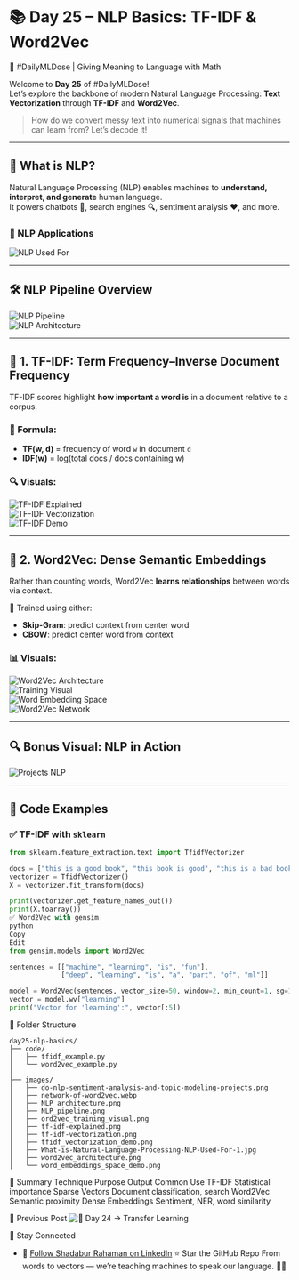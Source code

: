 # 📚 Day 25 – NLP Basics: TF-IDF & Word2Vec  
🧠 #DailyMLDose | Giving Meaning to Language with Math

Welcome to **Day 25** of #DailyMLDose!  
Let’s explore the backbone of modern Natural Language Processing: **Text Vectorization** through **TF-IDF** and **Word2Vec**.  
> How do we convert messy text into numerical signals that machines can learn from? Let’s decode it!

---

## 🧾 What is NLP?

Natural Language Processing (NLP) enables machines to **understand, interpret, and generate** human language.  
It powers chatbots 🤖, search engines 🔍, sentiment analysis ❤️, and more.

### 🧠 NLP Applications
![NLP Used For](images/What-is-Natural-Language-Processing-NLP-Used-For-1.jpg)

---

## 🛠️ NLP Pipeline Overview

![NLP Pipeline](images/NLP_pipeline.png)  
![NLP Architecture](images/NLP_architecture.png)

---

## 🔢 1. TF-IDF: Term Frequency–Inverse Document Frequency

TF-IDF scores highlight **how important a word is** in a document relative to a corpus.

### 🧠 Formula:
- **TF(w, d)** = frequency of word `w` in document `d`
- **IDF(w)** = log(total docs / docs containing w)

### 🔍 Visuals:
![TF-IDF Explained](images/tf-idf-explained.png)  
![TF-IDF Vectorization](images/tf-idf-vectorization.png)  
![TF-IDF Demo](images/tfidf_vectorization_demo.png)

---

## 🧠 2. Word2Vec: Dense Semantic Embeddings

Rather than counting words, Word2Vec **learns relationships** between words via context.

📌 Trained using either:
- **Skip-Gram**: predict context from center word  
- **CBOW**: predict center word from context

### 📊 Visuals:
![Word2Vec Architecture](images/word2vec_architecture.png)  
![Training Visual](images/ord2vec_training_visual.png)  
![Word Embedding Space](images/word_embeddings_space_demo.png)  
![Word2Vec Network](images/network-of-word2vec.webp)

---

## 🔍 Bonus Visual: NLP in Action  
![Projects NLP](images/do-nlp-sentiment-analysis-and-topic-modeling-projects.png)

---

## 🧪 Code Examples

### ✅ TF-IDF with `sklearn`

```python
from sklearn.feature_extraction.text import TfidfVectorizer

docs = ["this is a good book", "this book is good", "this is a bad book"]
vectorizer = TfidfVectorizer()
X = vectorizer.fit_transform(docs)

print(vectorizer.get_feature_names_out())
print(X.toarray())
✅ Word2Vec with gensim
python
Copy
Edit
from gensim.models import Word2Vec

sentences = [["machine", "learning", "is", "fun"],
             ["deep", "learning", "is", "a", "part", "of", "ml"]]

model = Word2Vec(sentences, vector_size=50, window=2, min_count=1, sg=1)
vector = model.wv["learning"]
print("Vector for 'learning':", vector[:5])
```
📂 Folder Structure
```
day25-nlp-basics/
├── code/
│   ├── tfidf_example.py
│   └── word2vec_example.py
│
├── images/
│   ├── do-nlp-sentiment-analysis-and-topic-modeling-projects.png
│   ├── network-of-word2vec.webp
│   ├── NLP_architecture.png
│   ├── NLP_pipeline.png
│   ├── ord2vec_training_visual.png
│   ├── tf-idf-explained.png
│   ├── tf-idf-vectorization.png
│   ├── tfidf_vectorization_demo.png
│   ├── What-is-Natural-Language-Processing-NLP-Used-For-1.jpg
│   ├── word2vec_architecture.png
│   └── word_embeddings_space_demo.png
```  
🧠 Summary
Technique	Purpose	Output	Common Use
TF-IDF	Statistical importance	Sparse Vectors	Document classification, search
Word2Vec	Semantic proximity	Dense Embeddings	Sentiment, NER, word similarity

🔁 Previous Post
![📌 Day 24 → Transfer Learning](.//day24-transfer-learning)


🙌 Stay Connected
- 🔗 [Follow Shadabur Rahaman on LinkedIn](https://www.linkedin.com/in/shadabur-rahaman-1b5703249)
⭐ Star the GitHub Repo
From words to vectors — we’re teaching machines to speak our language. 🧠💬

